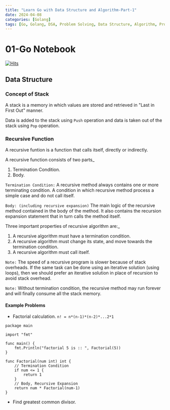 ```yaml
---
title: "Learn Go with Data Structure and Algorithm-Part-1"
date: 2024-04-08
categories: [Golang]
tags: [Go, Golang, DSA, Problem Solving, Data Structure, Algorithm, Programming Language]
---
```


# 01-Go Notebook
[![Hits](https://hits.sh/mokhlesurr031.github.io/posts/1-learn-go-dsa.svg)](https://hits.sh/mokhlesurr031.github.io/posts/1-learn-go-dsa/)


## Data Structure

### Concept of Stack 

A stack is a memory in which values are stored and retrieved in "Last in First Out" manner. 

Data is added to the stack using `Push` operation and data is taken out of the stack using `Pop` operation.


### Recursive Function
A recursive funtion is a function that calls itself, directly or indirectly. 

A recursive function consists of two parts_
1. Termination Condition.
2. Body. 

`Termination Condition:` A recursive method always contains one or more terminating condition. A condition in which recursive method process a simple case and do not call itself.

`Body: (including recursive expansion)` The main logic of the recursive method contained in the body of the method. It also contains the recursion expansion statement that in turn calls the method itself. 

Three important properties of recursive algorithm are:_
1. A recursive algorithm must have a termination condition. 
2. A recursive algorithm must change its state, and move towards the termination condition. 
3. A recursive algorithm must call itself. 

`Note:` The speed of a recursive program is slower because of stack overheads. If the same task can be done using an iterative solution (using loops), then we should prefer an iterative solution in place of recursion to avoid stack overhead.

`Note:` Without termination condition, the recursive method may run forever and will finally consume all the stack memory.


#### Example Problems

- Factorial calculation. `n! = n*(n-1)*(n-2)*...2*1`

```
package main

import "fmt"

func main() {
	fmt.Println("factorial 5 is :: ", Factorial(5))
}

func Factorial(num int) int {
	// Termination Condition
	if num <= 1 {
		return 1
	}
	// Body, Recursive Expansion
	return num * Factorial(num-1)
}
```

- Find greatest common divisor.






